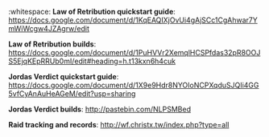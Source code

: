 :whitespace:
**Law of Retribution quickstart guide**: https://docs.google.com/document/d/1KqEAQIXjOvUi4gAjSCc1CgAhwar7YmWiWcgw4JZAgrw/edit

**Law of Retribution builds**: https://docs.google.com/document/d/1PuHVVr2XemqlHCSPfdas32pR8OOJS5EjqKEpRRUb0mI/edit#heading=h.t13kxn6h4cuk

**Jordas Verdict quickstart guide**: https://docs.google.com/document/d/1X9e9Hdr8NYOIoNCPXqduSJQIi4GG5vfCyAnAuHeAGeM/edit?usp=sharing

**Jordas Verdict builds**: http://pastebin.com/NLPSMBed

**Raid tracking and records**: http://wf.christx.tw/index.php?type=all
